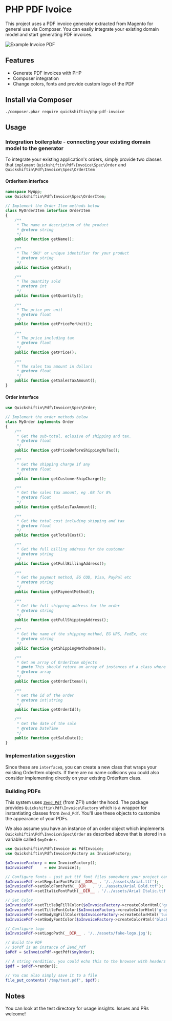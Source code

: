 # PHP PDF Ivoice
This project uses a PDF invoice generator extracted from Magento for general use via Composer. You can easily integrate your existing domain model and start generating PDF invoices.

![Example Invoice PDF](http://i289.photobucket.com/albums/ll238/quickshiftin/php-pdf-invoice-example_zpswiumm9tg.png)

## Features
* Generate PDF invoices with PHP
* Composer integration
* Change colors, fonts and provide custom logo of the PDF

## Install via Composer

`./composer.phar require quickshiftin/php-pdf-invoice`

## Usage
### Integration boilerplate - connecting your existing domain model to the generator
To integrate your existing application's orders, simply provide two classes that `implement` `Quickshiftin\Pdf\Invoice\Spec\Order` and `Quickshiftin\Pdf\Invoice\Spec\OrderItem`

#### OrderItem interface
```php
namespace MyApp;
use Quickshiftin\Pdf\Invoice\Spec\OrderItem;

// Implement the Order Item methods below
class MyOrderItem interface OrderItem
{
    /**
     * The name or description of the product
     * @return string
     */
    public function getName();

    /**
     * The 'SKU' or unique identifier for your product
     * @return string
     */
    public function getSku();

    /**
     * The quantity sold
     * @return int
     */
    public function getQuantity();

    /**
     * The price per unit
     * @return float
     */
    public function getPricePerUnit();

    /**
     * The price including tax
     * @return flaot
     */
    public function getPrice();

    /**
     * The sales tax amount in dollars
     * @return float
     */
    public function getSalesTaxAmount();
}
```
#### Order interface
```php
use Quickshiftin\Pdf\Invoice\Spec\Order;

// Implement the order methods below
class MyOrder implements Order
{
    /**
     * Get the sub-total, eclusive of shipping and tax.
     * @return float
     */
    public function getPriceBeforeShippingNoTax();

    /**
     * Get the shipping charge if any
     * @return float
     */
    public function getCustomerShipCharge();

    /**
     * Get the sales tax amount, eg .08 for 8%
     * @return float
     */
    public function getSalesTaxAmount();

    /**
     * Get the total cost including shipping and tax
     * @return float
     */
    public function getTotalCost();

    /**
     * Get the full billing address for the customer
     * @return string
     */
    public function getFullBillingAddress();

    /**
     * Get the payment method, EG COD, Visa, PayPal etc
     * @return string
     */
    public function getPaymentMethod();

    /**
     * Get the full shipping address for the order
     * @return string
     */
    public function getFullShippingAddress();

    /**
     * Get the name of the shipping method, EG UPS, FedEx, etc
     * @return string
     */
    public function getShippingMethodName();

    /**
     * Get an array of OrderItem objects
     * @note This should return an array of instances of a class where you implement Quickshiftin\Pdf\Invoice\Spec\OrderItem
     * @return array
     */
    public function getOrderItems();

    /**
     * Get the id of the order
     * @return int|string
     */
    public function getOrderId();

    /**
     * Get the date of the sale
     * @return DateTime
     */
    public function getSaleDate();
}
```

### Implementation suggestion
Since these are `interface`s, you can create a new class that wraps your existing OrderItem objects. If there are no name collisions you could also consider implementing directly on your existing OrderItem class.


### Building PDFs
This system uses [`Zend_Pdf`](https://framework.zend.com/manual/1.10/en/zend.pdf.html) (from ZF1) under the hood. The package provides `Quickshiftin\Pdf\Invoice\Factory` which is a wrapper for instantiating classes from `Zend_Pdf`. You'll use these objects to customize the appearance of your PDFs.

We also assume you have an instance of an order object which implements `Quickshiftin\Pdf\Invoice\Spec\Order` as described above that is stored in a variable called `$myOrder`.

```php
use Quickshiftin\Pdf\Invoice as PdfInvoice;
use Quickshiftin\Pdf\Invoice\Factory as InvoiceFactory;

$oInvoiceFactory = new InvoiceFactory();
$oInvoicePdf     = new Invoice();

// Configure fonts - just put ttf font files somewhere your project can access them
$oInvoicePdf->setRegularFontPath(__DIR__ . '/../assets/Arial.ttf');
$oInvoicePdf->setBoldFontPath(__DIR__ . '/../assets/Arial Bold.ttf');
$oInvoicePdf->setItalicFontPath(__DIR__ . '/../assets/Arial Italic.ttf');

// Set Color
$oInvoicePdf->setTitleBgFillColor($oInvoiceFactory->createColorHtml('gold'));
$oInvoicePdf->setTitleFontColor($oInvoiceFactory->createColorHtml('gray'));
$oInvoicePdf->setBodyBgFillColor($oInvoiceFactory->createColorHtml('turquoise'));
$oInvoicePdf->setBodyFontColor($oInvoiceFactory->createColorHtml('black'));

// Configure logo
$oInvoicePdf->setLogoPath(__DIR__ . '/../assets/fake-logo.jpg');

// Build the PDF
// $oPdf is an instance of Zend_Pdf
$oPdf = $oInvoicePdf->getPdf($myOrder);

// A string rendition, you could echo this to the browser with headers to implement a download
$pdf = $oPdf->render();

// You can also simply save it to a file
file_put_contents('/tmp/test.pdf', $pdf);
```

## Notes
You can look at the test directory for usage insights. Issues and PRs welcome!
